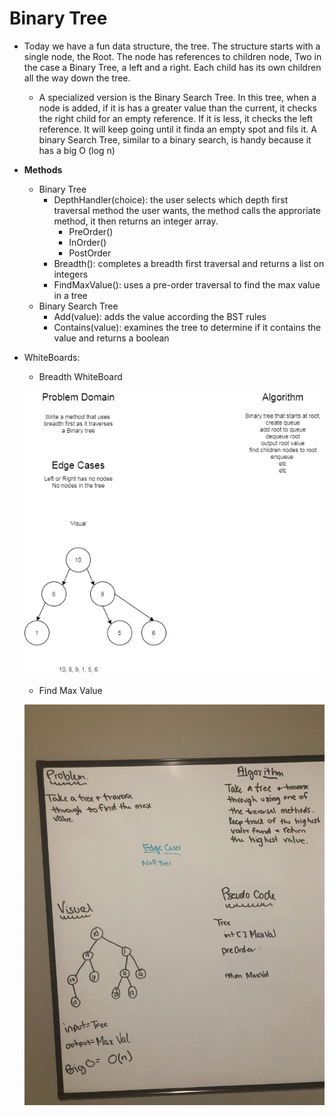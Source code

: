 ﻿# Binary Tree

- Today we have a fun data structure, the tree. The structure starts with a single node, the Root. 
The node has references to children node, Two in the case a Binary Tree, a left and a right. Each child
has its own children all the way down the tree.
  - A specialized version is the Binary Search Tree. In this tree, when a node is added, if it is has
  a greater value than the current, it checks the right child for an empty reference. If it is less, it checks the
  left reference. It will keep going until it finda an empty spot and fils it. A binary Search Tree, similar to 
  a binary search, is handy because it has a big O (log n)

- **Methods**
    - Binary Tree
      - DepthHandler(choice): the user selects which depth first traversal method the user wants, the method calls 
      the approriate method, it then returns an integer array.
        - PreOrder()
        - InOrder()
        - PostOrder
      - Breadth(): completes a breadth first traversal and returns a list on integers
      - FindMaxValue(): uses a pre-order traversal to find the max value in a tree
    - Binary Search Tree
      - Add(value): adds the value according the BST rules
      - Contains(value): examines the tree to determine if it contains the value and returns a boolean





- WhiteBoards:

  - Breadth WhiteBoard

  ![wb](Breadth.png)


  - Find Max Value

  ![wb](MaxValueWB.jpg)